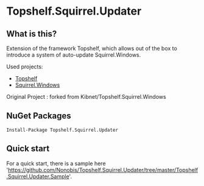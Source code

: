 # Topshelf.Squirrel.Updater

## What is this?

Extension of the framework Topshelf, which allows out of the box to introduce a system of auto-update Squirrel.Windows.

Used projects:

* [Topshelf](https://github.com/Topshelf/Topshelf)
* [Squirrel.Windows](https://github.com/Squirrel/Squirrel.Windows)

Original Project : forked from Kibnet/Topshelf.Squirrel.Windows

## NuGet Packages

```
Install-Package Topshelf.Squirrel.Updater
```

## Quick start
For a quick start, there is a sample here 'https://github.com/Nonobis/Topshelf.Squirrel.Updater/tree/master/Topshelf.Squirrel.Updater.Sample'.
